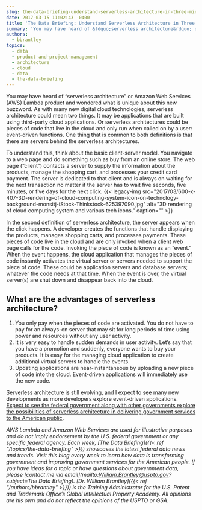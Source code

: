 ```yaml
---
slug: the-data-briefing-understand-serverless-architecture-in-three-minutes
date: 2017-03-15 11:02:43 -0400
title: 'The Data Briefing: Understand Serverless Architecture in Three Minutes'
summary: 'You may have heard of &ldquo;serverless architecture&rdquo; or Amazon Web Services (AWS) Lambda product and wondered what is unique about this new buzzword. As with many new digital cloud technologies, serverless architecture could mean two things. It may be applications that are built using third-party cloud applications. Or serverless architectures could be pieces of code'
authors:
  - bbrantley
topics:
  - data
  - product-and-project-management
  - architecture
  - cloud
  - data
  - the-data-briefing
---
```


You may have heard of “serverless architecture” or Amazon Web Services (AWS) Lambda product and wondered what is unique about this new buzzword. As with many new digital cloud technologies, serverless architecture could mean two things. It may be applications that are built using third-party cloud applications. Or serverless architectures could be pieces of code that live in the cloud and only run when called on by a user: event-driven functions. One thing that is common to both definitions is that there are servers behind the serverless architectures.

To understand this, think about the basic client-server model. You navigate to a web page and do something such as buy from an online store. The web page (“client”) contacts a server to supply the information about the products, manage the shopping cart, and processes your credit card payment. The server is dedicated to that client and is always on waiting for the next transaction no matter if the server has to wait five seconds, five minutes, or five days for the next click. {{< legacy-img src="2017/03/600-x-407-3D-rendering-of-cloud-computing-system-icon-on-technology-background-monsitj-iStock-Thinkstock-625397090.jpg" alt="3D rendering of cloud computing system and various tech icons." caption="" >}} 

In the second definition of serverless architecture, the server appears when the click happens. A developer creates the functions that handle displaying the products, manages shopping carts, and processes payments. These pieces of code live in the cloud and are only invoked when a client web page calls for the code. Invoking the piece of code is known as an “event.” When the event happens, the cloud application that manages the pieces of code instantly activates the virtual server or servers needed to support the piece of code. These could be application servers and database servers; whatever the code needs at that time. When the event is over, the virtual server(s) are shut down and disappear back into the cloud.

## What are the advantages of serverless architecture?

  1. You only pay when the pieces of code are activated. You do not have to pay for an always-on server that may sit for long periods of time using power and resources without any user activity.
  2. It is very easy to handle sudden demands in user activity. Let’s say that you have a promotion and suddenly, everyone wants to buy your products. It is easy for the managing cloud application to create additional virtual servers to handle the events.
  3. Updating applications are near-instantaneous by uploading a new piece of code into the cloud. Event-driven applications will immediately use the new code.

Serverless architecture is still evolving, and I expect to see many new developments as more developers explore event-driven applications. [Expect to see the federal government along with other governments explore the possibilities of serverless architecture in delivering government services to the American public](http://www.govtech.com/opinion/Serverless-Computing-Is-a-Growing-Trend-Heres-What-You-Need-to-Know.html).

_AWS Lambda and Amazon Web Services are used for illustrative purposes and do not imply endorsement by the U.S. federal government or any specific federal agency._
_Each week, [The Data Briefing]({{< ref "/topics/the-data-briefing" >}}) showcases the latest federal data news and trends. Visit this blog every week to learn how data is transforming government and improving government services for the American people. If you have ideas for a topic or have questions about government data, please [contact me via email](mailto:William.Brantley@uspto.gov?subject=The Data Briefing)._
_[Dr. William Brantley]({{< ref "/authors/bbrantley" >}})) is the Training Administrator for the U.S. Patent and Trademark Office’s Global Intellectual Property Academy. All opinions are his own and do not reflect the opinions of the USPTO or GSA._